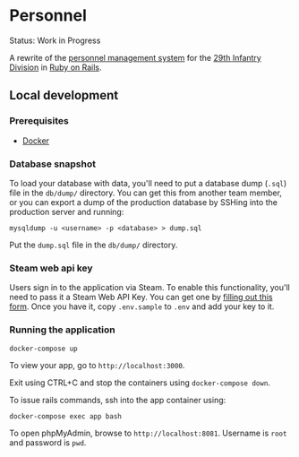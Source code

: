 # Personnel

Status: Work in Progress

A rewrite of the [personnel management system](https://github.com/29th/personnel) for the [29th Infantry Division](http://29th.org) in [Ruby on Rails](https://rubyonrails.org).

## Local development

### Prerequisites
- [Docker](https://docs.docker.com/install/)

### Database snapshot
To load your database with data, you'll need to put a database dump (`.sql`) file in the `db/dump/`
directory. You can get this from another team member, or you can export a dump of the production
database by SSHing into the production server and running:

```
mysqldump -u <username> -p <database> > dump.sql
```

Put the `dump.sql` file in the `db/dump/` directory.

### Steam web api key
Users sign in to the application via Steam. To enable this functionality, you'll need to pass it
a Steam Web API Key. You can get one by [filling out this form](http://steamcommunity.com/dev/apikey).
Once you have it, copy `.env.sample` to `.env` and add your key to it.

### Running the application

```
docker-compose up
```

To view your app, go to `http://localhost:3000`.

Exit using CTRL+C and stop the containers using `docker-compose down`.

To issue rails commands, ssh into the app container using:

```
docker-compose exec app bash
```

To open phpMyAdmin, browse to `http://localhost:8081`. Username is `root` and password is `pwd`.
